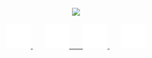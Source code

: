 <p align="center">
  <img src="https://capsule-render.vercel.app/api?type=waving&height=300&color=4169E1&text=Anne%20Hansen&fontColor=FFFFFF&fontSize=70&desc=Physical%20Oceanography%20and%20Marine%20Engineering%20Researcher&fontAlignY=40&section=header&fontAlign=50&descAlign=50&animation=fadeIn&descAlignY=55"/>
</p>

<center>
  <a href="https://www.linkedin.com/in/anne-hansen/"> 
    <img src="https://github.com/hananniesen/hananniesen/blob/main/linkedin-brands.svg" width="50" height="50">
  </a>
  &nbsp;  &nbsp;  &nbsp;  
  <a href="https://bsky.app/profile/hananniesen.bsky.social">
    <img src="https://github.com/hananniesen/hananniesen/blob/main/bluesky-brands.svg" width="50" height="50">
  <a href="https://medium.com/@hananniesen">
  &nbsp;  &nbsp;  &nbsp;  
    <img src="https://github.com/hananniesen/hananniesen/blob/main/medium-brands.svg" width="50" height="50">
  </a>
  &nbsp;  &nbsp;  &nbsp;  
  <a href="https://orcid.org/0009-0000-7768-8665">
    <img src="https://github.com/hananniesen/hananniesen/blob/main/orcid-brands.svg" width="50" height="50">
  </a>
</center>

<!--
**hananniesen/hananniesen** is a ✨ _special_ ✨ repository because its `README.md` (this file) appears on your GitHub profile.

Here are some ideas to get you started:

- 🔭 I’m currently working on ...
- 🌱 I’m currently learning ...
- 👯 I’m looking to collaborate on ...
- 🤔 I’m looking for help with ...
- 💬 Ask me about ...
- 📫 How to reach me: ...
- 😄 Pronouns: ...
- ⚡ Fun fact: ...
-->
